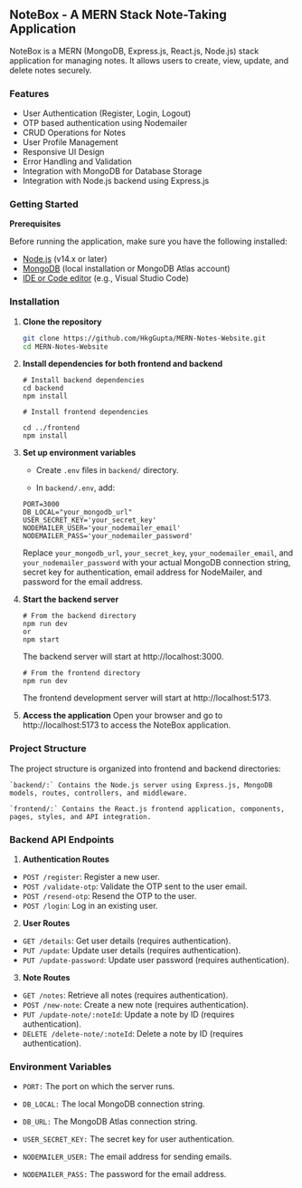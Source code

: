 ## NoteBox - A MERN Stack Note-Taking Application

NoteBox is a MERN (MongoDB, Express.js, React.js, Node.js) stack application for managing notes. It allows users to create, view, update, and delete notes securely.

### Features

- User Authentication (Register, Login, Logout)
- OTP based authentication using Nodemailer
- CRUD Operations for Notes
- User Profile Management
- Responsive UI Design
- Error Handling and Validation
- Integration with MongoDB for Database Storage
- Integration with Node.js backend using Express.js

### Getting Started

**Prerequisites**

Before running the application, make sure you have the following installed:

- [Node.js](https://nodejs.org/) (v14.x or later)
- [MongoDB](https://www.mongodb.com/) (local installation or MongoDB Atlas account)
- [IDE or Code editor](https://code.visualstudio.com/download) (e.g., Visual Studio Code)

### Installation

1.  **Clone the repository**

    ```bash
    git clone https://github.com/HkgGupta/MERN-Notes-Website.git
    cd MERN-Notes-Website
    ```

2.  **Install dependencies for both frontend and backend**

    ```
    # Install backend dependencies
    cd backend
    npm install

    # Install frontend dependencies

    cd ../frontend
    npm install
    ```

3.  **Set up environment variables**

    - Create `.env` files in `backend/` directory.

    - In `backend/.env`, add:

    ```
    PORT=3000
    DB_LOCAL="your_mongodb_url"
    USER_SECRET_KEY='your_secret_key'
    NODEMAILER_USER='your_nodemailer_email'
    NODEMAILER_PASS='your_nodemailer_password'
    ```

    Replace `your_mongodb_url`, `your_secret_key`, `your_nodemailer_email`, and `your_nodemailer_password` with your actual MongoDB connection string, secret key for authentication, email address for NodeMailer, and password for the email address.

4.  **Start the backend server**

    ```
    # From the backend directory
    npm run dev
    or
    npm start
    ```

    The backend server will start at http://localhost:3000.

    ```
    # From the frontend directory
    npm run dev
    ```

    The frontend development server will start at http://localhost:5173.

5.  **Access the application**
    Open your browser and go to http://localhost:5173 to access the NoteBox application.

### Project Structure

The project structure is organized into frontend and backend directories:

    `backend/:` Contains the Node.js server using Express.js, MongoDB models, routes, controllers, and middleware.

    `frontend/:` Contains the React.js frontend application, components, pages, styles, and API integration.

### Backend API Endpoints

1. **Authentication Routes**

- `POST /register`: Register a new user.
- `POST /validate-otp`: Validate the OTP sent to the user email.
- `POST /resend-otp`: Resend the OTP to the user.
- `POST /login`: Log in an existing user.

2. **User Routes**

- `GET /details`: Get user details (requires authentication).
- `PUT /update`: Update user details (requires authentication).
- `PUT /update-password`: Update user password (requires authentication).

3. **Note Routes**

- `GET /notes`: Retrieve all notes (requires authentication).
- `POST /new-note`: Create a new note (requires authentication).
- `PUT /update-note/:noteId`: Update a note by ID (requires authentication).
- `DELETE /delete-note/:noteId`: Delete a note by ID (requires authentication).

### Environment Variables

- `PORT:` The port on which the server runs.

- `DB_LOCAL:` The local MongoDB connection string.

- `DB_URL:` The MongoDB Atlas connection string.

- `USER_SECRET_KEY:` The secret key for user authentication.

- `NODEMAILER_USER:` The email address for sending emails.

- `NODEMAILER_PASS:` The password for the email address.
